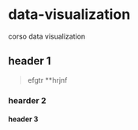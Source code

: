 # data-visualization
corso data visualization
## header 1
> efgtr **hrjnf
### hearder 2
#### header 3
```import pandas as pd
```
